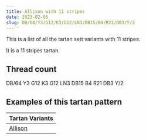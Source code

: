 ```yaml
---
title: Allison with 11 stripes
date: 2023-02-05
slug: DB/64/Y3/G12/K3/G12/LN3/DB15/B4/R21/DB3/Y/2
---
```

This is a list of all the tartan sett variants with 11 stripes.

It is a 11 stripes tartan.


## Thread count
DB/64 Y3 G12 K3 G12 LN3 DB15 B4 R21 DB3 Y/2

## Examples of this tartan pattern

| Tartan Variants |
|---------------|
| [Allison](/variants/db/64/y3/g12/k3/g12/ln3/db15/b4/r21/db3/y/2-b304080-db000050-g008000-k000000-lne0e0e0-rc00000-yf0c000)||
